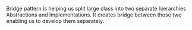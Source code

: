 Bridge pattern is helping us split large class into two separate hierarchies Abstractions and Implementations.
It creates bridge between those two enabling us to develop them separately.
